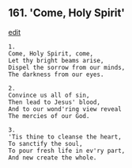 
## 161.  'Come, Holy Spirit'
[edit](https://docs.google.com/document/d/1OJ6gCnw0U4Koc7RG9TJujVyDEsUMvx73/edit?mode=html)



    1.
    Come, Holy Spirit, come,
    Let thy bright beams arise,
    Dispel the sorrow from our minds,
    The darkness from our eyes.

    2.
    Convince us all of sin,
    Then lead to Jesus' blood,
    And to our wond'ring view reveal
    The mercies of our God.

    3.
    'Tis thine to cleanse the heart,
    To sanctify the soul,
    To pour fresh life in ev'ry part,
    And new create the whole.
